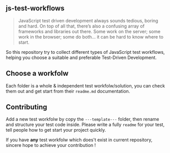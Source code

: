 ## js-test-workflows

> JavaScript test driven development always sounds tedious, boring and hard. On top of all that, there’s also a confusing array of frameworks and libraries out there. Some work on the server; some work in the browser; some do both… it can be hard to know where to start.

So this repository try to collect different types of JavaScript test workflows, helping you choose a suitable and preferable Test-Driven Development.


## Choose a workfolw

Each folder is a whole & independent test workfolw/solution, you can check them out and get start from their `readme.md` documentation.


## Contributing

Add a new test workfolw by copy the `---template---` folder, then rename and structure your test code inside. Please write a fully `readme` for your test, tell people how to get start your project quickly.


If you have **any** test workfolw which does't exist in current repository, sincere hope to achieve your contribution !

